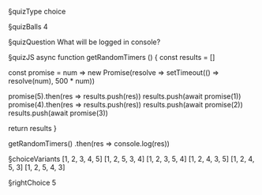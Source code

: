 §quizType
choice

§quizBalls
4

§quizQuestion
What will be logged in console?



§quizJS
async function getRandomTimers () {
  const results = []

  const promise = num => new Promise(resolve => setTimeout(() => resolve(num), 500 * num))

  promise(5).then(res => results.push(res))
  results.push(await promise(1))
  promise(4).then(res => results.push(res))
  results.push(await promise(2))
  results.push(await promise(3))

  return results
}

getRandomTimers()
  .then(res => console.log(res))




§choiceVariants
[1, 2, 3, 4, 5]
[1, 2, 5, 3, 4]
[1, 2, 3, 5, 4]
[1, 2, 4, 3, 5]
[1, 2, 4, 5, 3]
[1, 2, 5, 4, 3]


§rightChoice
5
